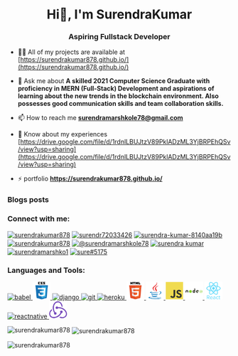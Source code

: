 <h1 align="center">Hi👋, I'm SurendraKumar</h1>
<h3 align="center">Aspiring Fullstack Developer</h3>



- 👨‍💻 All of my projects are available at [https://surendrakumar878.github.io/](https://surendrakumar878.github.io/)

<!-- - 📝 I regularly write articles on [https://surendrakumar878.github.io/](https://surendrakumar878.github.io/) -->

- 💬 Ask me about **A skilled 2021 Computer Science Graduate with proficiency in MERN (Full-Stack) Development and aspirations of learning about the new trends in the blockchain environment. Also possesses good communication skills and team collaboration skills.**

- 📫 How to reach me **surendramarshkole78@gmail.com**

- 📄 Know about my experiences [https://drive.google.com/file/d/1rdnlLBUJtzV89PklADzML3YjBRPEhQSv/view?usp=sharing](https://drive.google.com/file/d/1rdnlLBUJtzV89PklADzML3YjBRPEhQSv/view?usp=sharing)

- ⚡ portfolio **https://surendrakumar878.github.io/**

### Blogs posts
<!-- BLOG-POST-LIST:START -->
<!-- BLOG-POST-LIST:END -->

<h3 align="left">Connect with me:</h3>
<p align="left">
<a href="https://dev.to/surendrakumar878" target="blank"><img align="center" src="https://raw.githubusercontent.com/rahuldkjain/github-profile-readme-generator/master/src/images/icons/Social/devto.svg" alt="surendrakumar878" height="30" width="40" /></a>
<a href="https://twitter.com/surendr72033426" target="blank"><img align="center" src="https://raw.githubusercontent.com/rahuldkjain/github-profile-readme-generator/master/src/images/icons/Social/twitter.svg" alt="surendr72033426" height="30" width="40" /></a>
<a href="https://linkedin.com/in/surendra-kumar-8140aa19b" target="blank"><img align="center" src="https://raw.githubusercontent.com/rahuldkjain/github-profile-readme-generator/master/src/images/icons/Social/linked-in-alt.svg" alt="surendra-kumar-8140aa19b" height="30" width="40" /></a>
<a href="https://codesandbox.com/surendrakumar878" target="blank"><img align="center" src="https://raw.githubusercontent.com/rahuldkjain/github-profile-readme-generator/master/src/images/icons/Social/codesandbox.svg" alt="surendrakumar878" height="30" width="40" /></a>
<a href="https://medium.com/@surendramarshkole78" target="blank"><img align="center" src="https://raw.githubusercontent.com/rahuldkjain/github-profile-readme-generator/master/src/images/icons/Social/medium.svg" alt="@surendramarshkole78"  height="30" width="40"/></a>
<a href="https://www.youtube.com/c/surendra kumar" target="blank"><img align="center" src="https://raw.githubusercontent.com/rahuldkjain/github-profile-readme-generator/master/src/images/icons/Social/youtube.svg" alt="surendra kumar" height="30" width="40" /></a>
<a href="https://www.hackerrank.com/surendramarshko1" target="blank"><img align="center" src="https://raw.githubusercontent.com/rahuldkjain/github-profile-readme-generator/master/src/images/icons/Social/hackerrank.svg" alt="surendramarshko1" height="30" width="40" /></a>
<a href="https://discord.gg/sure#5175" target="blank"><img align="center" src="https://raw.githubusercontent.com/rahuldkjain/github-profile-readme-generator/master/src/images/icons/Social/discord.svg" alt="sure#5175" height="30" width="40" /></a>
</p>

<h3 align="left">Languages and Tools:</h3>
<p align="left"> <a href="https://babeljs.io/" target="_blank" rel="noreferrer"> <img src="https://www.vectorlogo.zone/logos/babeljs/babeljs-icon.svg" alt="babel" width="40" height="40"/> </a> <a href="https://www.w3schools.com/css/" target="_blank" rel="noreferrer"> <img src="https://raw.githubusercontent.com/devicons/devicon/master/icons/css3/css3-original-wordmark.svg" alt="css3" width="40" height="40"/> </a> <a href="https://www.djangoproject.com/" target="_blank" rel="noreferrer"> <img src="https://cdn.worldvectorlogo.com/logos/django.svg" alt="django" width="40" height="40"/> </a> <a href="https://git-scm.com/" target="_blank" rel="noreferrer"> <img src="https://www.vectorlogo.zone/logos/git-scm/git-scm-icon.svg" alt="git" width="40" height="40"/> </a> <a href="https://heroku.com" target="_blank" rel="noreferrer"> <img src="https://www.vectorlogo.zone/logos/heroku/heroku-icon.svg" alt="heroku" width="40" height="40"/> </a> <a href="https://www.w3.org/html/" target="_blank" rel="noreferrer"> <img src="https://raw.githubusercontent.com/devicons/devicon/master/icons/html5/html5-original-wordmark.svg" alt="html5" width="40" height="40"/> </a> <a href="https://www.java.com" target="_blank" rel="noreferrer"> <img src="https://raw.githubusercontent.com/devicons/devicon/master/icons/java/java-original.svg" alt="java" width="40" height="40"/> </a> <a href="https://developer.mozilla.org/en-US/docs/Web/JavaScript" target="_blank" rel="noreferrer"> <img src="https://raw.githubusercontent.com/devicons/devicon/master/icons/javascript/javascript-original.svg" alt="javascript" width="40" height="40"/> </a> <a href="https://nodejs.org" target="_blank" rel="noreferrer"> <img src="https://raw.githubusercontent.com/devicons/devicon/master/icons/nodejs/nodejs-original-wordmark.svg" alt="nodejs" width="40" height="40"/> </a> <a href="https://reactjs.org/" target="_blank" rel="noreferrer"> <img src="https://raw.githubusercontent.com/devicons/devicon/master/icons/react/react-original-wordmark.svg" alt="react" width="40" height="40"/> </a> <a href="https://reactnative.dev/" target="_blank" rel="noreferrer"> <img src="https://reactnative.dev/img/header_logo.svg" alt="reactnative" width="40" height="40"/> </a> <a href="https://redux.js.org" target="_blank" rel="noreferrer"> <img src="https://raw.githubusercontent.com/devicons/devicon/master/icons/redux/redux-original.svg" alt="redux" width="40" height="40"/> </a> </p>

<p><img align="left" src="https://github-readme-stats.vercel.app/api/top-langs?username=surendrakumar878&show_icons=true&locale=en&layout=compact" alt="surendrakumar878" /></p>

<p>&nbsp;<img align="center" src="https://github-readme-stats.vercel.app/api?username=surendrakumar878&show_icons=true&locale=en" alt="surendrakumar878" /></p>

<p><img align="center" src="https://github-readme-streak-stats.herokuapp.com/?user=surendrakumar878&" alt="surendrakumar878" /></p>
